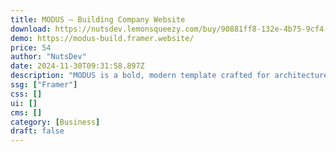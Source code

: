 ```yaml
---
title: MODUS — Building Company Website
download: https://nutsdev.lemonsqueezy.com/buy/90881ff8-132e-4b75-9cf4-de41c0471e5e?aff=YGGpO5
demo: https://modus-build.framer.website/
price: 54
author: "NutsDev"
date: 2024-11-30T09:31:58.897Z
description: "MODUS is a bold, modern template crafted for architecture firms. With sleek layouts, striking visuals, and an easy-to-use design, it’s perfect for showcasing your projects and services with flair."
ssg: ["Framer"]
css: []
ui: []
cms: []
category: [Business]
draft: false
---
```

